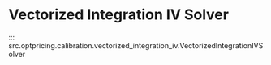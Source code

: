 # Vectorized Integration IV Solver

::: src.optpricing.calibration.vectorized_integration_iv.VectorizedIntegrationIVSolver

